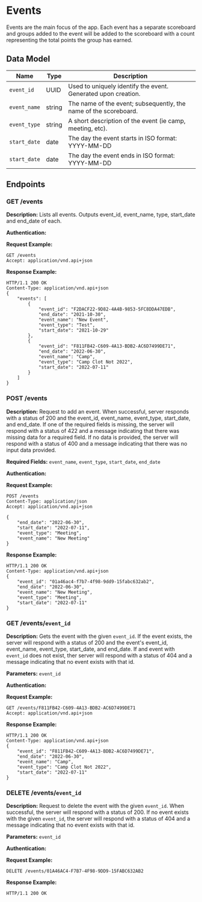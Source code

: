 # Events

Events are the main focus of the app. Each event has a separate scoreboard and groups added to the event will be added to the scoreboard with a count representing the total points the group has earned.

## Data Model

Name | Type  | Description 
---- | ---- | -----------
`event_id` | UUID | Used to uniquely identify the event. Generated upon creation.
`event_name` | string | The name of the event; subsequently, the name of the scoreboard.
`event_type` | string | A short description of the event (ie camp, meeting, etc).
`start_date` | date | The day the event starts in ISO format: YYYY-MM-DD
`start_date` | date | The day the event ends in ISO format: YYYY-MM-DD

## Endpoints

### GET /events

**Description:** Lists all events. Outputs event_id, event_name, type, start_date and end_date of each.

**Authentication:**

**Request Example:**
```
GET /events
Accept: application/vnd.api+json
```

**Response Example:**
```
HTTP/1.1 200 OK
Content-Type: application/vnd.api+json
{
    "events": [
        {
            "event_id": "F2DACF22-9D82-4A4B-9853-5FC8DDA47EDB",
            "end_date": "2021-10-30",
            "event_name": "New Event",
            "event_type": "Test",
            "start_date": "2021-10-29"
        },
        {
            "event_id": "F811FB42-C609-4A13-BDB2-AC6D7499DE71",
            "end_date": "2022-06-30",
            "event_name": "Camp",
            "event_type": "Camp Clot Not 2022",
            "start_date": "2022-07-11"
        }
    ]
}
```

### POST /events

**Description:** Request to add an event. When successful, server responds with a status of 200 and the event_id, event_name, event_type, start_date, and end_date. If one of the required fields is missing, the server will respond with a status of 422 and a message indicating that there was missing data for a required field. If no data is provided, the server will respond with a status of 400 and a message indicating that there was no input data provided. 

**Required Fields:** `event_name`, `event_type`, `start_date`, `end_date`

**Authentication:**

**Request Example:**
```
POST /events
Content-Type: application/json
Accept: application/vnd.api+json

{
    "end_date": "2022-06-30",
    "start_date": "2022-07-11",
    "event_type": "Meeting",
    "event_name": "New Meeting"
}
```

**Response Example:**
```
HTTP/1.1 200 OK
Content-Type: application/vnd.api+json
{
    "event_id": "01a46ac4-f7b7-4f98-9dd9-15fabc632ab2",
    "end_date": "2022-06-30",
    "event_name": "New Meeting",
    "event_type": "Meeting",
    "start_date": "2022-07-11"
}
```

### GET /events/`event_id`

**Description:** Gets the event with the given `event_id`. If the event exists, the server will respond with a status of 200 and the event's event_id, event_name, event_type, start_date, and end_date. If and event with `event_id` does not exist, ther server will respond with a status of 404 and a message indicating that no event exists with that id.

**Parameters:** `event_id`

**Authentication:**

**Request Example:**
```
GET /events/F811FB42-C609-4A13-BDB2-AC6D7499DE71
Accept: application/vnd.api+json
```

**Response Example:**
```
HTTP/1.1 200 OK
Content-Type: application/vnd.api+json
{
    "event_id": "F811FB42-C609-4A13-BDB2-AC6D7499DE71",
    "end_date": "2022-06-30",
    "event_name": "Camp",
    "event_type": "Camp Clot Not 2022",
    "start_date": "2022-07-11"
}
```

### DELETE /events/`event_id`

**Description:** Request to delete the event with the given `event_id`. When successful, the server will respond with a status of 200. If no event exists with the given `event_id`, the server will respond with a status of 404 and a message indicating that no event exists with that id. 

**Parameters:** `event_id`

**Authentication:**

**Request Example:**
```
DELETE /events/01A46AC4-F7B7-4F98-9DD9-15FABC632AB2
```

**Response Example:**
```
HTTP/1.1 200 OK
```
